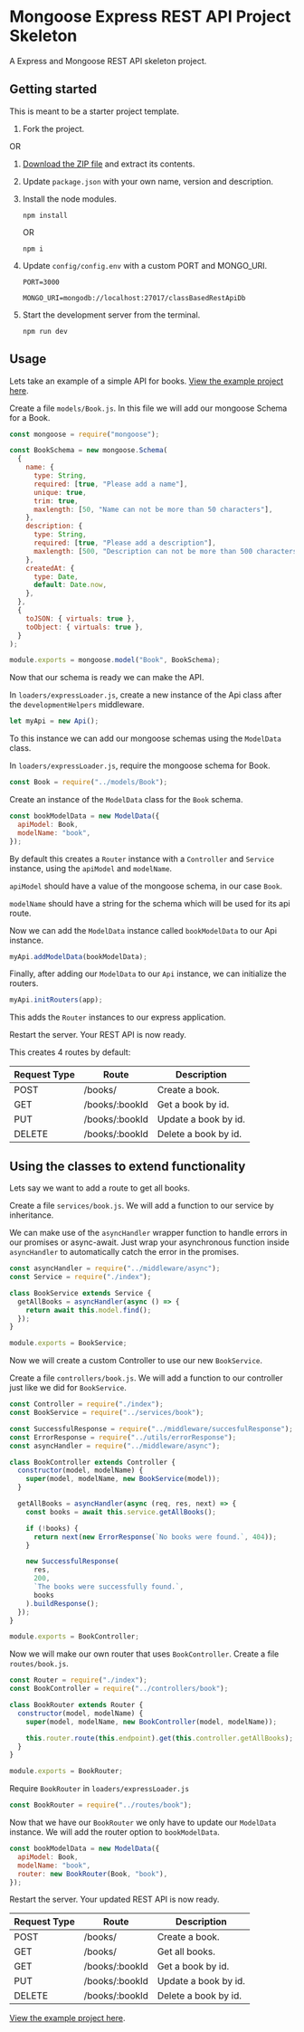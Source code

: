 # Mongoose Express REST API Project Skeleton

A Express and Mongoose REST API skeleton project.

## Getting started

This is meant to be a starter project template.

1. Fork the project.

OR

1. [Download the ZIP file](https://github.com/DEEJ4Y/class-based-rest-api/archive/refs/heads/master.zip) and extract its contents.
2. Update `package.json` with your own name, version and description.
3. Install the node modules.

   ```shell
   npm install
   ```

   OR

   ```shell
   npm i
   ```

4. Update `config/config.env` with a custom PORT and MONGO_URI.

   ```env
   PORT=3000

   MONGO_URI=mongodb://localhost:27017/classBasedRestApiDb
   ```

5. Start the development server from the terminal.

   ```shell
   npm run dev
   ```

## Usage

Lets take an example of a simple API for books. [View the example project here](https://github.com/DEEJ4Y/class-based-rest-api-example).

Create a file `models/Book.js`. In this file we will add our mongoose Schema for a Book.

```js
const mongoose = require("mongoose");

const BookSchema = new mongoose.Schema(
  {
    name: {
      type: String,
      required: [true, "Please add a name"],
      unique: true,
      trim: true,
      maxlength: [50, "Name can not be more than 50 characters"],
    },
    description: {
      type: String,
      required: [true, "Please add a description"],
      maxlength: [500, "Description can not be more than 500 characters"],
    },
    createdAt: {
      type: Date,
      default: Date.now,
    },
  },
  {
    toJSON: { virtuals: true },
    toObject: { virtuals: true },
  }
);

module.exports = mongoose.model("Book", BookSchema);
```

Now that our schema is ready we can make the API.

In `loaders/expressLoader.js`, create a new instance of the Api class after the `developmentHelpers` middleware.

```js
let myApi = new Api();
```

To this instance we can add our mongoose schemas using the `ModelData` class.

In `loaders/expressLoader.js`, require the mongoose schema for Book.

```js
const Book = require("../models/Book");
```

Create an instance of the `ModelData` class for the `Book` schema.

```js
const bookModelData = new ModelData({
  apiModel: Book,
  modelName: "book",
});
```

By default this creates a `Router` instance with a `Controller` and `Service` instance, using the `apiModel` and `modelName`.

`apiModel` should have a value of the mongoose schema, in our case `Book`.

`modelName` should have a string for the schema which will be used for its api route.

Now we can add the `ModelData` instance called `bookModelData` to our Api instance.

```js
myApi.addModelData(bookModelData);
```

Finally, after adding our `ModelData` to our `Api` instance, we can initialize the routers.

```js
myApi.initRouters(app);
```

This adds the `Router` instances to our express application.

Restart the server. Your REST API is now ready.

This creates 4 routes by default:

| Request Type | Route          | Description          |
| ------------ | -------------- | -------------------- |
| POST         | /books/        | Create a book.       |
| GET          | /books/:bookId | Get a book by id.    |
| PUT          | /books/:bookId | Update a book by id. |
| DELETE       | /books/:bookId | Delete a book by id. |

## Using the classes to extend functionality

Lets say we want to add a route to get all books.

Create a file `services/book.js`. We will add a function to our service by inheritance.

We can make use of the `asyncHandler` wrapper function to handle errors in our promises or async-await. Just wrap your asynchronous function inside `asyncHandler` to automatically catch the error in the promises.

```js
const asyncHandler = require("../middleware/async");
const Service = require("./index");

class BookService extends Service {
  getAllBooks = asyncHandler(async () => {
    return await this.model.find();
  });
}

module.exports = BookService;
```

Now we will create a custom Controller to use our new `BookService`.

Create a file `controllers/book.js`. We will add a function to our controller just like we did for `BookService`.

```js
const Controller = require("./index");
const BookService = require("../services/book");

const SuccessfulResponse = require("../middleware/succesfulResponse");
const ErrorResponse = require("../utils/errorResponse");
const asyncHandler = require("../middleware/async");

class BookController extends Controller {
  constructor(model, modelName) {
    super(model, modelName, new BookService(model));
  }

  getAllBooks = asyncHandler(async (req, res, next) => {
    const books = await this.service.getAllBooks();

    if (!books) {
      return next(new ErrorResponse(`No books were found.`, 404));
    }

    new SuccessfulResponse(
      res,
      200,
      `The books were successfully found.`,
      books
    ).buildResponse();
  });
}

module.exports = BookController;
```

Now we will make our own router that uses `BookController`. Create a file `routes/book.js`.

```js
const Router = require("./index");
const BookController = require("../controllers/book");

class BookRouter extends Router {
  constructor(model, modelName) {
    super(model, modelName, new BookController(model, modelName));

    this.router.route(this.endpoint).get(this.controller.getAllBooks);
  }
}

module.exports = BookRouter;
```

Require `BookRouter` in `loaders/expressLoader.js`

```js
const BookRouter = require("../routes/book");
```

Now that we have our `BookRouter` we only have to update our `ModelData` instance. We will add the router option to `bookModelData`.

```js
const bookModelData = new ModelData({
  apiModel: Book,
  modelName: "book",
  router: new BookRouter(Book, "book"),
});
```

Restart the server. Your updated REST API is now ready.

| Request Type | Route          | Description          |
| ------------ | -------------- | -------------------- |
| POST         | /books/        | Create a book.       |
| GET          | /books/        | Get all books.       |
| GET          | /books/:bookId | Get a book by id.    |
| PUT          | /books/:bookId | Update a book by id. |
| DELETE       | /books/:bookId | Delete a book by id. |

[View the example project here](https://github.com/DEEJ4Y/class-based-rest-api-example).
